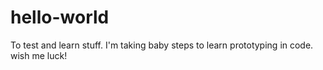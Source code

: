 # hello-world
To test and learn stuff. I'm taking baby steps to learn prototyping in code. wish me luck!
